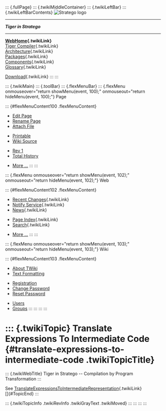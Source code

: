 ::: {.fullPage}
::: {.twikiMiddleContainer}
::: {.twikiLeftBar}
::: {.twikiLeftBarContents}
![Stratego
logo](../pub/Stratego/StrategoLogo/StrategoLogoTextlessWhite-100px.png)

------------------------------------------------------------------------

***Tiger in Stratego***

------------------------------------------------------------------------

**[WebHome](WebHome){.twikiLink}**\
[Tiger Compiler](TigerCompiler){.twikiLink}\
[Architecture](CompilerArchitecture){.twikiLink}\
[Packages](CompilerPackages){.twikiLink}\
[Components](CompilerComponent){.twikiLink}\
[Glossary](WebGlossary){.twikiLink}

[Download](DownloadAndInstallation){.twikiLink}
:::
:::

::: {.twikiMain}
::: {.toolBar}
::: {.flexMenuBar}
::: {.flexMenu onmouseover="return showMenu(event, 100);" onmouseout="return hideMenu(event, 100);"}
Page

::: {#flexMenuContent100 .flexMenuContent}
-   [Edit
    Page](http://www.program-transformation.org/edit/Tiger/TranslateExpressionsToIntermediateCode?t=1536826693)
-   [Rename
    Page](http://www.program-transformation.org/rename/Tiger/TranslateExpressionsToIntermediateCode)
-   [Attach
    File](http://www.program-transformation.org/attach/Tiger/TranslateExpressionsToIntermediateCode)

<!-- -->

-   [Printable](http://www.program-transformation.org/view/Tiger/TranslateExpressionsToIntermediateCode?skin=print.pattern)
-   [Wiki
    Source](http://www.program-transformation.org/view/Tiger/TranslateExpressionsToIntermediateCode?skin=text&raw=on&contenttype=text/plain)

<!-- -->

-   [Rev
    1](http://www.program-transformation.org/view/Tiger/TranslateExpressionsToIntermediateCode?rev=1.1)
-   [Total
    History](http://www.program-transformation.org/rdiff/Tiger/TranslateExpressionsToIntermediateCode)

<!-- -->

-   [More
    \...](http://www.program-transformation.org/oops/Tiger/TranslateExpressionsToIntermediateCode?template=oopsmore&param1=1.1&param2=1.1)
:::
:::

::: {.flexMenu onmouseover="return showMenu(event, 102);" onmouseout="return hideMenu(event, 102);"}
Web

::: {#flexMenuContent102 .flexMenuContent}
-   [Recent Changes](WebChanges){.twikiLink}
-   [Notify Service](WebNotify){.twikiLink}
-   [News](WebNews){.twikiLink}

<!-- -->

-   [Page Index](WebIndex){.twikiLink}
-   [Search](WebSearch){.twikiLink}

<!-- -->

-   [More
    \...](http://www.program-transformation.org/oops/Tiger/TranslateExpressionsToIntermediateCode?template=oopsmore&param1=1.1&param2=1.1)
:::
:::

::: {.flexMenu onmouseover="return showMenu(event, 103);" onmouseout="return hideMenu(event, 103);"}
Wiki

::: {#flexMenuContent103 .flexMenuContent}
-   [About
    TWiki](http://www.program-transformation.org/view/TWiki/WebHome)
-   [Text
    Formatting](http://www.program-transformation.org/view/TWiki/TextFormattingRules)

<!-- -->

-   [Registration](http://www.program-transformation.org/view/TWiki/TWikiRegistration)
-   [Change
    Password](http://www.program-transformation.org/view/TWiki/ChangePassword)
-   [Reset
    Password](http://www.program-transformation.org/view/TWiki/ResetPassword)

<!-- -->

-   [Users](http://www.program-transformation.org/view/Main/TWikiUsers)
-   [Groups](http://www.program-transformation.org/view/Main/TWikiGroups)
:::
:::
:::
:::

::: {.twikiTopic}
Translate Expressions To Intermediate Code {#translate-expressions-to-intermediate-code .twikiTopicTitle}
==========================================

::: {.twikiWebTitle}
Tiger in Stratego \-- Compilation by Program Transformation
:::

See
[TranslateExpressionsToIntermediateRepresentation](TranslateExpressionsToIntermediateRepresentation){.twikiLink}\
[]{#TopicEnd}
:::

::: {.twikiTopicInfo .twikiRevInfo .twikiGrayText .twikiMoved}
:::
:::
:::
:::
